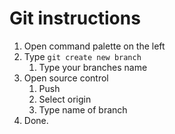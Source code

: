 # Git instructions
1. Open command palette on the left
2. Type `git create new branch`
	1. Type your branches name
3. Open source control
	1. Push
	2. Select origin
	3. Type name of branch
4. Done.